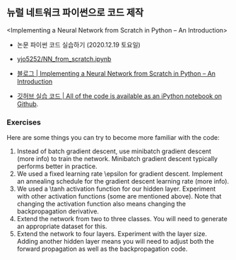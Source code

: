 ## 뉴럴 네트워크 파이썬으로 코드 제작

<Implementing a Neural Network from Scratch in Python – An Introduction>
* 논문 파이썬 코드 실습하기 (2020.12.19 토요일)

* [yjo5252/NN_from_scratch.ipynb](https://github.com/yjo5252/Neural_Network/blob/main/NN_from_scratch.ipynb)
* [블로그 | Implementing a Neural Network from Scratch in Python – An Introduction](http://www.wildml.com/2015/09/implementing-a-neural-network-from-scratch/)
* [깃허브 실습 코드 | All of the code is available as an iPython notebook on Github](https://github.com/dennybritz/nn-from-scratch). 
### Exercises
Here are some things you can try to become more familiar with the code:

1. Instead of batch gradient descent, use minibatch gradient descent (more info) to train the network. Minibatch gradient descent typically performs better in practice.
2. We used a fixed learning rate \epsilon for gradient descent. Implement an annealing schedule for the gradient descent learning rate (more info).
1. We used a \tanh activation function for our hidden layer. Experiment with other activation functions (some are mentioned above). Note that changing the activation function also means changing the backpropagation derivative.
1. Extend the network from two to three classes. You will need to generate an appropriate dataset for this.
1. Extend the network to four layers. Experiment with the layer size. Adding another hidden layer means you will need to adjust both the forward propagation as well as the backpropagation code.
